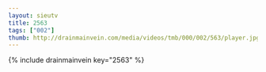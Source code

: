 ```yaml
--- 
layout: sieutv
title: 2563
tags: ["002"]
thumb: http://drainmainvein.com/media/videos/tmb/000/002/563/player.jpg
---
```

{% include drainmainvein key="2563" %} 
